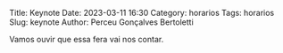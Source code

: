 Title: Keynote
Date: 2023-03-11 16:30
Category: horarios
Tags: horarios
Slug: keynote
Author: Perceu Gonçalves Bertoletti

Vamos ouvir que essa fera vai nos contar.